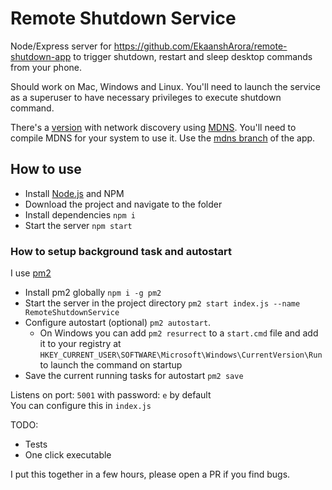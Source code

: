 # Remote Shutdown Service

Node/Express server for https://github.com/EkaanshArora/remote-shutdown-app to trigger shutdown, restart and sleep desktop commands from your phone.

Should work on Mac, Windows and Linux. You'll need to launch the service as a superuser to have necessary privileges to execute shutdown command. 

There's a [version](https://github.com/EkaanshArora/remote-shutdown-service/tree/mdns) with network discovery using [MDNS](https://github.com/agnat/node_mdns). You'll need to compile MDNS for your system to use it. Use the [mdns branch](https://github.com/EkaanshArora/remote-shutdown-app/tree/mdns) of the app.

## How to use
- Install [Node.js](https://nodejs.org/) and NPM
- Download the project and navigate to the folder
- Install dependencies `npm i`
- Start the server `npm start`

### How to setup background task and autostart
I use [pm2](https://github.com/Unitech/pm2)
- Install pm2 globally `npm i -g pm2`
- Start the server in the project directory `pm2 start index.js --name RemoteShutdownService` 
- Configure autostart (optional) `pm2 autostart`.
  - On Windows you can add `pm2 resurrect` to a `start.cmd` file and add it to your registry at `HKEY_CURRENT_USER\SOFTWARE\Microsoft\Windows\CurrentVersion\Run` to launch the command on startup
- Save the current running tasks for autostart `pm2 save`

Listens on port: `5001` with password: `e` by default  
You can configure this in `index.js`

TODO: 
- Tests
- One click executable

I put this together in a few hours, please open a PR if you find bugs.
